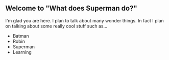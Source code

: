 ## Welcome to "What does Superman do?"

I'm glad you are here. I plan to talk about many wonder things.  In fact I plan on talking about some really cool stuff such as...

* Batman
* Robin
* Superman
* Learning
